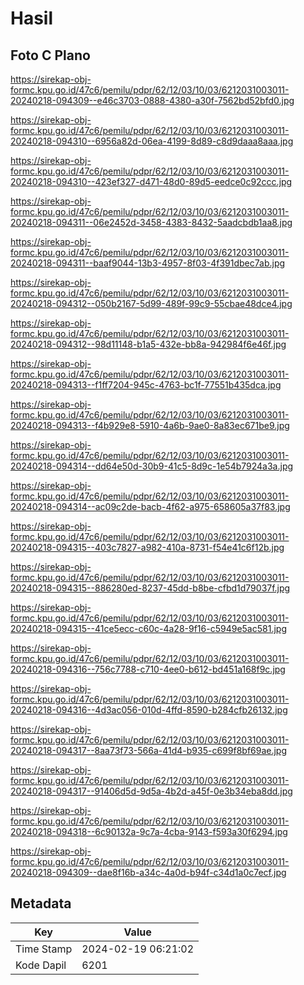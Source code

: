 # Hasil

## Foto C Plano

https://sirekap-obj-formc.kpu.go.id/47c6/pemilu/pdpr/62/12/03/10/03/6212031003011-20240218-094309--e46c3703-0888-4380-a30f-7562bd52bfd0.jpg

https://sirekap-obj-formc.kpu.go.id/47c6/pemilu/pdpr/62/12/03/10/03/6212031003011-20240218-094310--6956a82d-06ea-4199-8d89-c8d9daaa8aaa.jpg

https://sirekap-obj-formc.kpu.go.id/47c6/pemilu/pdpr/62/12/03/10/03/6212031003011-20240218-094310--423ef327-d471-48d0-89d5-eedce0c92ccc.jpg

https://sirekap-obj-formc.kpu.go.id/47c6/pemilu/pdpr/62/12/03/10/03/6212031003011-20240218-094311--06e2452d-3458-4383-8432-5aadcbdb1aa8.jpg

https://sirekap-obj-formc.kpu.go.id/47c6/pemilu/pdpr/62/12/03/10/03/6212031003011-20240218-094311--baaf9044-13b3-4957-8f03-4f391dbec7ab.jpg

https://sirekap-obj-formc.kpu.go.id/47c6/pemilu/pdpr/62/12/03/10/03/6212031003011-20240218-094312--050b2167-5d99-489f-99c9-55cbae48dce4.jpg

https://sirekap-obj-formc.kpu.go.id/47c6/pemilu/pdpr/62/12/03/10/03/6212031003011-20240218-094312--98d11148-b1a5-432e-bb8a-942984f6e46f.jpg

https://sirekap-obj-formc.kpu.go.id/47c6/pemilu/pdpr/62/12/03/10/03/6212031003011-20240218-094313--f1ff7204-945c-4763-bc1f-77551b435dca.jpg

https://sirekap-obj-formc.kpu.go.id/47c6/pemilu/pdpr/62/12/03/10/03/6212031003011-20240218-094313--f4b929e8-5910-4a6b-9ae0-8a83ec671be9.jpg

https://sirekap-obj-formc.kpu.go.id/47c6/pemilu/pdpr/62/12/03/10/03/6212031003011-20240218-094314--dd64e50d-30b9-41c5-8d9c-1e54b7924a3a.jpg

https://sirekap-obj-formc.kpu.go.id/47c6/pemilu/pdpr/62/12/03/10/03/6212031003011-20240218-094314--ac09c2de-bacb-4f62-a975-658605a37f83.jpg

https://sirekap-obj-formc.kpu.go.id/47c6/pemilu/pdpr/62/12/03/10/03/6212031003011-20240218-094315--403c7827-a982-410a-8731-f54e41c6f12b.jpg

https://sirekap-obj-formc.kpu.go.id/47c6/pemilu/pdpr/62/12/03/10/03/6212031003011-20240218-094315--886280ed-8237-45dd-b8be-cfbd1d79037f.jpg

https://sirekap-obj-formc.kpu.go.id/47c6/pemilu/pdpr/62/12/03/10/03/6212031003011-20240218-094315--41ce5ecc-c60c-4a28-9f16-c5949e5ac581.jpg

https://sirekap-obj-formc.kpu.go.id/47c6/pemilu/pdpr/62/12/03/10/03/6212031003011-20240218-094316--756c7788-c710-4ee0-b612-bd451a168f9c.jpg

https://sirekap-obj-formc.kpu.go.id/47c6/pemilu/pdpr/62/12/03/10/03/6212031003011-20240218-094316--4d3ac056-010d-4ffd-8590-b284cfb26132.jpg

https://sirekap-obj-formc.kpu.go.id/47c6/pemilu/pdpr/62/12/03/10/03/6212031003011-20240218-094317--8aa73f73-566a-41d4-b935-c699f8bf69ae.jpg

https://sirekap-obj-formc.kpu.go.id/47c6/pemilu/pdpr/62/12/03/10/03/6212031003011-20240218-094317--91406d5d-9d5a-4b2d-a45f-0e3b34eba8dd.jpg

https://sirekap-obj-formc.kpu.go.id/47c6/pemilu/pdpr/62/12/03/10/03/6212031003011-20240218-094318--6c90132a-9c7a-4cba-9143-f593a30f6294.jpg

https://sirekap-obj-formc.kpu.go.id/47c6/pemilu/pdpr/62/12/03/10/03/6212031003011-20240218-094309--dae8f16b-a34c-4a0d-b94f-c34d1a0c7ecf.jpg


## Metadata

| Key        | Value               |
| ---------- | ------------------- |
| Time Stamp | 2024-02-19 06:21:02 |
| Kode Dapil | 6201                |



